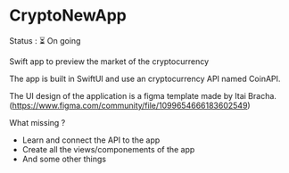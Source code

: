 # CryptoNewApp

Status : ⏳ On going

Swift app to preview the market of the cryptocurrency

The app is built in SwiftUI and use an cryptocurrency API named CoinAPI.

The UI design of the application is a figma template made by Itai Bracha.(https://www.figma.com/community/file/1099654666183602549)

What missing ?

- Learn and connect the API to the app
- Create all the views/componements of the app
- And some other things
